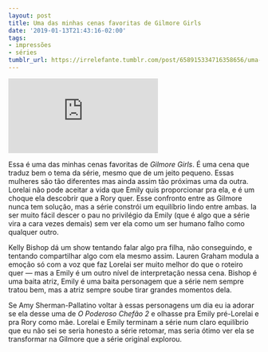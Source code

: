 ```yaml
---
layout: post
title: Uma das minhas cenas favoritas de Gilmore Girls
date: '2019-01-13T21:43:16-02:00'
tags:
- impressões
- séries
tumblr_url: https://irrelefante.tumblr.com/post/658915334716358656/uma-das-minhas-cenas-favoritas-de-gilmore-girls
---
```

<iframe src="https://www.youtube.com/embed/u3acXPXLnvk" title="YouTube video player" frameborder="0" allow="accelerometer; autoplay; clipboard-write; encrypted-media; gyroscope; picture-in-picture" allowfullscreen></iframe>

Essa é uma das minhas cenas favoritas de _Gilmore Girls_. É uma cena que traduz bem o tema da série, mesmo que de um jeito pequeno. Essas mulheres são tão diferentes mas ainda assim tão próximas uma da outra. Lorelai não pode aceitar a vida que Emily quis proporcionar pra ela, e é um choque ela descobrir que a Rory quer. Esse confronto entre as Gilmore nunca tem solução, mas a série constrói um equilíbrio lindo entre ambas. Ia ser muito fácil descer o pau no privilégio da Emily (que é algo que a série vira a cara vezes demais) sem ver ela como um ser humano falho como qualquer outro.

Kelly Bishop dá um show tentando falar algo pra filha, não conseguindo, e tentando compartilhar algo com ela mesmo assim. Lauren Graham modula a emoção só com a voz que faz Lorelai ser muito melhor do que o roteiro quer — mas a Emily é um outro nível de interpretação nessa cena. Bishop é uma baita atriz, Emily é uma baita personagem que a série nem sempre tratou bem, mas a atriz sempre soube tirar grandes momentos dela.

Se Amy Sherman-Pallatino voltar à essas personagens um dia eu ia adorar se ela desse uma de _O Poderoso Chefão 2_ e olhasse pra Emily pré-Lorelai e pra Rory como mãe. Lorelai e Emily terminam a série num claro equilíbrio que eu não sei se seria honesto a série retomar, mas seria ótimo ver ela se transformar na Gilmore que a série original explorou.

